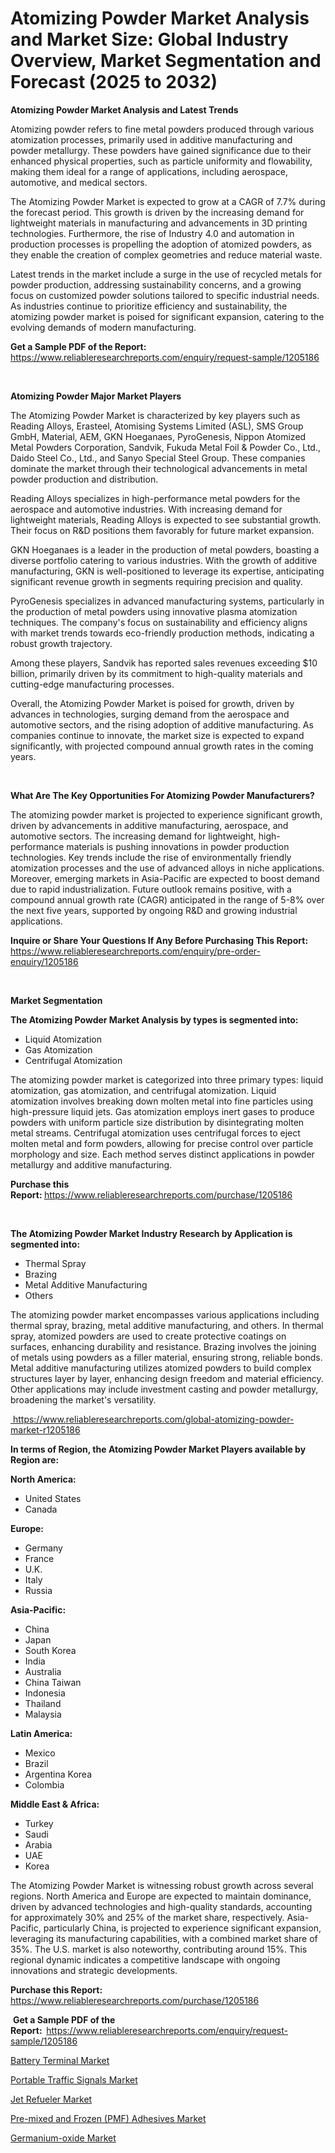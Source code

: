 <p><h1>Atomizing Powder Market Analysis and Market Size: Global Industry Overview, Market Segmentation and Forecast (2025 to 2032)</h1></p><p><strong>Atomizing Powder Market Analysis and Latest Trends</strong></p>
<p><p>Atomizing powder refers to fine metal powders produced through various atomization processes, primarily used in additive manufacturing and powder metallurgy. These powders have gained significance due to their enhanced physical properties, such as particle uniformity and flowability, making them ideal for a range of applications, including aerospace, automotive, and medical sectors.</p><p>The Atomizing Powder Market is expected to grow at a CAGR of 7.7% during the forecast period. This growth is driven by the increasing demand for lightweight materials in manufacturing and advancements in 3D printing technologies. Furthermore, the rise of Industry 4.0 and automation in production processes is propelling the adoption of atomized powders, as they enable the creation of complex geometries and reduce material waste.</p><p>Latest trends in the market include a surge in the use of recycled metals for powder production, addressing sustainability concerns, and a growing focus on customized powder solutions tailored to specific industrial needs. As industries continue to prioritize efficiency and sustainability, the atomizing powder market is poised for significant expansion, catering to the evolving demands of modern manufacturing.</p></p>
<p><strong>Get a Sample PDF of the Report:&nbsp;</strong> <a href="https://www.reliableresearchreports.com/enquiry/request-sample/1205186?utm_campaign=11&utm_medium=2&utm_source=Github&utm_content=ia&utm_term=03022025&utm_id=atomizing-powder">https://www.reliableresearchreports.com/enquiry/request-sample/1205186</a></p>
<p>&nbsp;</p>
<p><strong>Atomizing Powder Major Market Players</strong></p>
<p><p>The Atomizing Powder Market is characterized by key players such as Reading Alloys, Erasteel, Atomising Systems Limited (ASL), SMS Group GmbH, Material, AEM, GKN Hoeganaes, PyroGenesis, Nippon Atomized Metal Powders Corporation, Sandvik, Fukuda Metal Foil & Powder Co., Ltd., Daido Steel Co., Ltd., and Sanyo Special Steel Group. These companies dominate the market through their technological advancements in metal powder production and distribution.</p><p>Reading Alloys specializes in high-performance metal powders for the aerospace and automotive industries. With increasing demand for lightweight materials, Reading Alloys is expected to see substantial growth. Their focus on R&D positions them favorably for future market expansion.</p><p>GKN Hoeganaes is a leader in the production of metal powders, boasting a diverse portfolio catering to various industries. With the growth of additive manufacturing, GKN is well-positioned to leverage its expertise, anticipating significant revenue growth in segments requiring precision and quality.</p><p>PyroGenesis specializes in advanced manufacturing systems, particularly in the production of metal powders using innovative plasma atomization techniques. The company's focus on sustainability and efficiency aligns with market trends towards eco-friendly production methods, indicating a robust growth trajectory.</p><p>Among these players, Sandvik has reported sales revenues exceeding $10 billion, primarily driven by its commitment to high-quality materials and cutting-edge manufacturing processes. </p><p>Overall, the Atomizing Powder Market is poised for growth, driven by advances in technologies, surging demand from the aerospace and automotive sectors, and the rising adoption of additive manufacturing. As companies continue to innovate, the market size is expected to expand significantly, with projected compound annual growth rates in the coming years.</p></p>
<p>&nbsp;</p>
<p><strong>What Are The Key Opportunities For Atomizing Powder Manufacturers?</strong></p>
<p><p>The atomizing powder market is projected to experience significant growth, driven by advancements in additive manufacturing, aerospace, and automotive sectors. The increasing demand for lightweight, high-performance materials is pushing innovations in powder production technologies. Key trends include the rise of environmentally friendly atomization processes and the use of advanced alloys in niche applications. Moreover, emerging markets in Asia-Pacific are expected to boost demand due to rapid industrialization. Future outlook remains positive, with a compound annual growth rate (CAGR) anticipated in the range of 5-8% over the next five years, supported by ongoing R&D and growing industrial applications.</p></p>
<p><strong>Inquire or Share Your Questions If Any Before Purchasing This Report:</strong> <a href="https://www.reliableresearchreports.com/enquiry/pre-order-enquiry/1205186?utm_campaign=11&utm_medium=2&utm_source=Github&utm_content=ia&utm_term=03022025&utm_id=atomizing-powder">https://www.reliableresearchreports.com/enquiry/pre-order-enquiry/1205186</a></p>
<p>&nbsp;</p>
<p><strong>Market Segmentation</strong></p>
<p><strong>The Atomizing Powder Market Analysis by types is segmented into:</strong></p>
<p><ul><li>Liquid Atomization</li><li>Gas Atomization</li><li>Centrifugal Atomization</li></ul></p>
<p><p>The atomizing powder market is categorized into three primary types: liquid atomization, gas atomization, and centrifugal atomization. Liquid atomization involves breaking down molten metal into fine particles using high-pressure liquid jets. Gas atomization employs inert gases to produce powders with uniform particle size distribution by disintegrating molten metal streams. Centrifugal atomization uses centrifugal forces to eject molten metal and form powders, allowing for precise control over particle morphology and size. Each method serves distinct applications in powder metallurgy and additive manufacturing.</p></p>
<p><strong>Purchase this Report:&nbsp;</strong><a href="https://www.reliableresearchreports.com/purchase/1205186?utm_campaign=11&utm_medium=2&utm_source=Github&utm_content=ia&utm_term=03022025&utm_id=atomizing-powder">https://www.reliableresearchreports.com/purchase/1205186</a></p>
<p>&nbsp;</p>
<p><strong>The Atomizing Powder Market Industry Research by Application is segmented into:</strong></p>
<p><ul><li>Thermal Spray</li><li>Brazing</li><li>Metal Additive Manufacturing</li><li>Others</li></ul></p>
<p><p>The atomizing powder market encompasses various applications including thermal spray, brazing, metal additive manufacturing, and others. In thermal spray, atomized powders are used to create protective coatings on surfaces, enhancing durability and resistance. Brazing involves the joining of metals using powders as a filler material, ensuring strong, reliable bonds. Metal additive manufacturing utilizes atomized powders to build complex structures layer by layer, enhancing design freedom and material efficiency. Other applications may include investment casting and powder metallurgy, broadening the market's versatility.</p></p>
<p><a href="https://www.reliableresearchreports.com/global-atomizing-powder-market-r1205186?utm_campaign=11&utm_medium=2&utm_source=Github&utm_content=ia&utm_term=03022025&utm_id=atomizing-powder">&nbsp;https://www.reliableresearchreports.com/global-atomizing-powder-market-r1205186</a></p>
<p><strong>In terms of Region, the Atomizing Powder Market Players available by Region are:</strong></p>
<p>
    <p> <strong> North America: </strong>
        <ul>
            <li>United States</li>
            <li>Canada</li>
        </ul>
        </p> 
    <p> <strong> Europe: </strong>
        <ul>
            <li>Germany</li>
            <li>France</li>
            <li>U.K.</li>
            <li>Italy</li>
            <li>Russia</li>
        </ul>
        </p> 
    <p> <strong> Asia-Pacific: </strong>
        <ul>
            <li>China</li>
            <li>Japan</li>
            <li>South Korea</li>
            <li>India</li>
            <li>Australia</li>
            <li>China Taiwan</li>
            <li>Indonesia</li>
            <li>Thailand</li>
            <li>Malaysia</li>
        </ul>
        </p> 
    <p> <strong> Latin America: </strong>
        <ul>
            <li>Mexico</li>
            <li>Brazil</li>
            <li>Argentina Korea</li>
            <li>Colombia</li>
        </ul>
        </p> 
    <p> <strong> Middle East & Africa: </strong>
        <ul>
            <li>Turkey</li>
            <li>Saudi</li>
            <li>Arabia</li>
            <li>UAE</li>
            <li>Korea</li>
        </ul>
    </p>
    </p>
<p><p>The Atomizing Powder Market is witnessing robust growth across several regions. North America and Europe are expected to maintain dominance, driven by advanced technologies and high-quality standards, accounting for approximately 30% and 25% of the market share, respectively. Asia-Pacific, particularly China, is projected to experience significant expansion, leveraging its manufacturing capabilities, with a combined market share of 35%. The U.S. market is also noteworthy, contributing around 15%. This regional dynamic indicates a competitive landscape with ongoing innovations and strategic developments.</p></p>
<p><strong>Purchase this Report: </strong><a href="https://www.reliableresearchreports.com/purchase/1205186?utm_campaign=11&utm_medium=2&utm_source=Github&utm_content=ia&utm_term=03022025&utm_id=atomizing-powder">https://www.reliableresearchreports.com/purchase/1205186</a></p>
<p>&nbsp;<strong>Get a Sample PDF of the Report:&nbsp;&nbsp;</strong><a href="https://www.reliableresearchreports.com/enquiry/request-sample/1205186?utm_campaign=11&utm_medium=2&utm_source=Github&utm_content=ia&utm_term=03022025&utm_id=atomizing-powder">https://www.reliableresearchreports.com/enquiry/request-sample/1205186</a></p>
<p><strong></strong></p>
<p><p><a href="https://www.linkedin.com/pulse/battery-terminal-market-overview-size-valuation-projected-kinee?utm_campaign=11&utm_medium=2&utm_source=Github&utm_content=ia&utm_term=03022025&utm_id=atomizing-powder">Battery Terminal Market</a></p><p><a href="https://www.linkedin.com/pulse/detailed-insights-competitive-landscape-portable-traffic-nlwpe?utm_campaign=11&utm_medium=2&utm_source=Github&utm_content=ia&utm_term=03022025&utm_id=atomizing-powder">Portable Traffic Signals Market</a></p><p><a href="https://www.linkedin.com/pulse/jet-refueler-market-growth-competitive-landscape-segment-ef1ze?utm_campaign=11&utm_medium=2&utm_source=Github&utm_content=ia&utm_term=03022025&utm_id=atomizing-powder">Jet Refueler Market</a></p><p><a href="https://github.com/schwminh2001101/Market-Research-Report-List-1/blob/main/pre-mixed-and-frozen-pmf-adhesives-market.md?utm_campaign=11&utm_medium=2&utm_source=Github&utm_content=ia&utm_term=03022025&utm_id=atomizing-powder">Pre-mixed and Frozen (PMF) Adhesives Market</a></p><p><a href="https://github.com/triattwood9919/Market-Research-Report-List-1/blob/main/germanium-oxide-market.md?utm_campaign=11&utm_medium=2&utm_source=Github&utm_content=ia&utm_term=03022025&utm_id=atomizing-powder">Germanium-oxide Market</a></p></p>